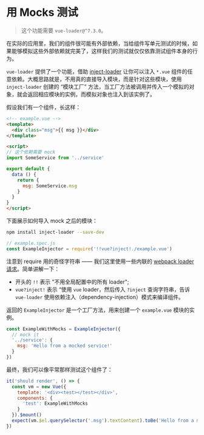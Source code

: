 # 用 Mocks 测试

> 这个功能需要 `vue-loader@^7.3.0`。

在实际的应用里，我们的组件很可能有外部依赖，当给组件写单元测试的时候，如果能够模拟这些外部依赖就完美了，这样我们的测试就仅仅依靠测试组件本身的行为。

`vue-loader` 提供了一个功能，借助 [inject-loader](https://github.com/plasticine/inject-loader) 让你可以注入 `*.vue` 组件的任意依赖。大概思路就是，不用真的直接导入模块，而是针对这些模块，使用 `inject-loader` 创建的 “模块工厂” 方法，当工厂方法被调用并传入一个模拟的对象，就会返回相应模块的实例，而模拟对象也注入到该实例了。

假设我们有一个组件，长这样：

``` html
<!-- example.vue -->
<template>
  <div class="msg">{{ msg }}</div>
</template>

<script>
// 这个依赖需要 mock
import SomeService from '../service'

export default {
  data () {
    return {
      msg: SomeService.msg
    }
  }
}
</script>
```

下面展示如何导入 mock 之后的模块：

``` bash
npm install inject-loader --save-dev
```

``` js
// example.spec.js
const ExampleInjector = require('!!vue?inject!./example.vue')
```

注意到 require 用的奇怪字符串 —— 我们这里使用一些内联的 [webpack loader 请求](https://webpack.github.io/docs/loaders.html)。简单讲解一下：

- 开头的 `!!` 表示 "不用全局配置中的所有 loader";
- `vue?inject!` 表示 “使用 `vue` loader，然后传入 `?inject` 查询字符串，告诉 `vue-loader` 使用依赖注入（dependency-injection）模式来编译组件。

返回的 `ExampleInjector` 是一个工厂方法，用来创建一个 `example.vue` 模块的实例。

``` js
const ExampleWithMocks = ExampleInjector({
  // mock it
  '../service': {
    msg: 'Hello from a mocked service!'
  }
})
```

最终，我们可以像平常那样测试这个组件了：

``` js
it('should render', () => {
  const vm = new Vue({
    template: '<div><test></test></div>',
    components: {
      'test': ExampleWithMocks
    }
  }).$mount()
  expect(vm.$el.querySelector('.msg').textContent).toBe('Hello from a mocked service!')
})
```
